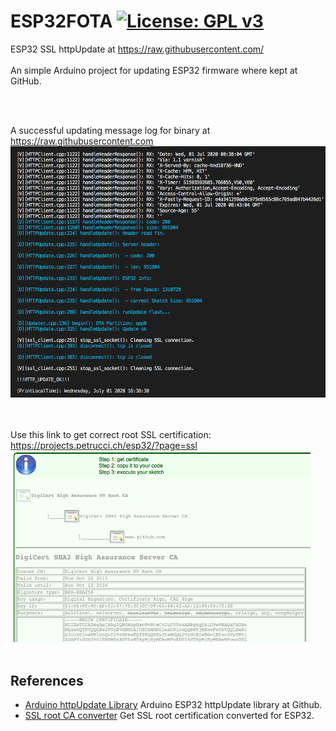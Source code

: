 # ESP32FOTA  [![License: GPL v3](https://img.shields.io/badge/License-GPLv3-blue.svg)](https://www.gnu.org/licenses/gpl-3.0)<br>
ESP32 SSL httpUpdate at https://raw.githubusercontent.com/ <br><br>
An simple Arduino project for updating ESP32 firmware where kept at GitHub.

<br><br>

A successful updating message log for binary at https://raw.githubusercontent.com <br>
<img src="picture/SSLhttpUpdate0701.png" width=640/> &nbsp;&nbsp;&nbsp; 
<br><br>

Use this link to get correct root SSL certification:
      https://projects.petrucci.ch/esp32/?page=ssl
<br>
<img src="picture/rootCA.png" width=480/>
<br><br>

## References
  - [Arduino httpUpdate Library](https://github.com/espressif/arduino-esp32/tree/master/libraries/Update) Arduino ESP32 httpUpdate library at Github.
  - [SSL root CA converter](https://projects.petrucci.ch/esp32/?page=ssl) Get SSL root certification converted for ESP32.


